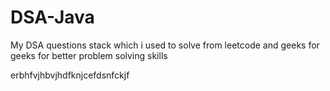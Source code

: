 # DSA-Java


My DSA questions stack which i used to solve from leetcode and geeks for geeks for better problem solving skills



erbhfvjhbvjhdfknjcefdsnfckjf



